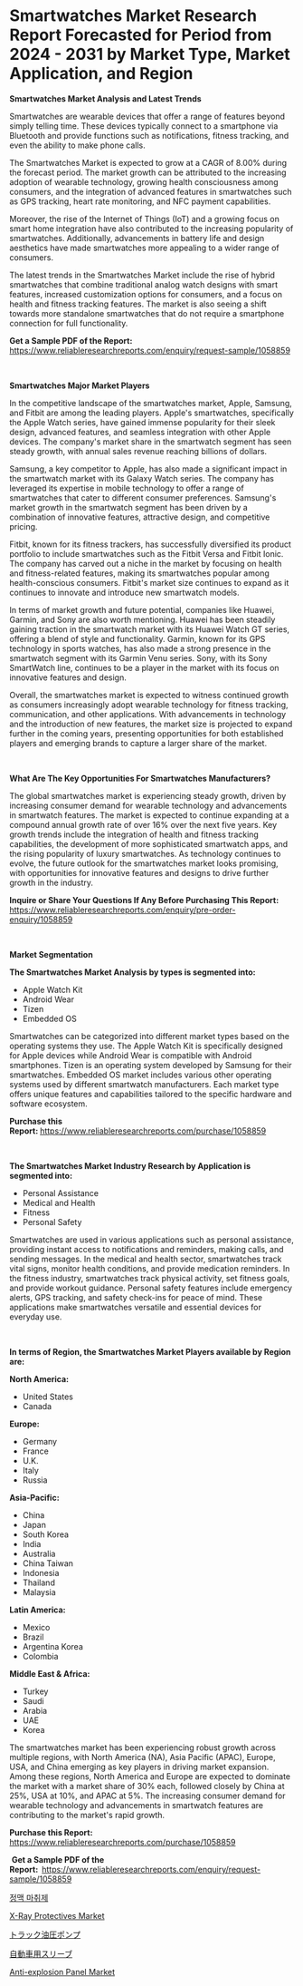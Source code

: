 <p><h1>Smartwatches Market Research Report Forecasted for Period from 2024 -  2031 by Market Type, Market Application, and Region</h1></p><p><strong>Smartwatches Market Analysis and Latest Trends</strong></p>
<p><p>Smartwatches are wearable devices that offer a range of features beyond simply telling time. These devices typically connect to a smartphone via Bluetooth and provide functions such as notifications, fitness tracking, and even the ability to make phone calls.</p><p>The Smartwatches Market is expected to grow at a CAGR of 8.00% during the forecast period. The market growth can be attributed to the increasing adoption of wearable technology, growing health consciousness among consumers, and the integration of advanced features in smartwatches such as GPS tracking, heart rate monitoring, and NFC payment capabilities.</p><p>Moreover, the rise of the Internet of Things (IoT) and a growing focus on smart home integration have also contributed to the increasing popularity of smartwatches. Additionally, advancements in battery life and design aesthetics have made smartwatches more appealing to a wider range of consumers.</p><p>The latest trends in the Smartwatches Market include the rise of hybrid smartwatches that combine traditional analog watch designs with smart features, increased customization options for consumers, and a focus on health and fitness tracking features. The market is also seeing a shift towards more standalone smartwatches that do not require a smartphone connection for full functionality.</p></p>
<p><strong>Get a Sample PDF of the Report:&nbsp;</strong> <a href="https://www.reliableresearchreports.com/enquiry/request-sample/1058859">https://www.reliableresearchreports.com/enquiry/request-sample/1058859</a></p>
<p>&nbsp;</p>
<p><strong>Smartwatches Major Market Players</strong></p>
<p><p>In the competitive landscape of the smartwatches market, Apple, Samsung, and Fitbit are among the leading players. Apple's smartwatches, specifically the Apple Watch series, have gained immense popularity for their sleek design, advanced features, and seamless integration with other Apple devices. The company's market share in the smartwatch segment has seen steady growth, with annual sales revenue reaching billions of dollars.</p><p>Samsung, a key competitor to Apple, has also made a significant impact in the smartwatch market with its Galaxy Watch series. The company has leveraged its expertise in mobile technology to offer a range of smartwatches that cater to different consumer preferences. Samsung's market growth in the smartwatch segment has been driven by a combination of innovative features, attractive design, and competitive pricing.</p><p>Fitbit, known for its fitness trackers, has successfully diversified its product portfolio to include smartwatches such as the Fitbit Versa and Fitbit Ionic. The company has carved out a niche in the market by focusing on health and fitness-related features, making its smartwatches popular among health-conscious consumers. Fitbit's market size continues to expand as it continues to innovate and introduce new smartwatch models.</p><p>In terms of market growth and future potential, companies like Huawei, Garmin, and Sony are also worth mentioning. Huawei has been steadily gaining traction in the smartwatch market with its Huawei Watch GT series, offering a blend of style and functionality. Garmin, known for its GPS technology in sports watches, has also made a strong presence in the smartwatch segment with its Garmin Venu series. Sony, with its Sony SmartWatch line, continues to be a player in the market with its focus on innovative features and design.</p><p>Overall, the smartwatches market is expected to witness continued growth as consumers increasingly adopt wearable technology for fitness tracking, communication, and other applications. With advancements in technology and the introduction of new features, the market size is projected to expand further in the coming years, presenting opportunities for both established players and emerging brands to capture a larger share of the market.</p></p>
<p>&nbsp;</p>
<p><strong>What Are The Key Opportunities For Smartwatches Manufacturers?</strong></p>
<p><p>The global smartwatches market is experiencing steady growth, driven by increasing consumer demand for wearable technology and advancements in smartwatch features. The market is expected to continue expanding at a compound annual growth rate of over 16% over the next five years. Key growth trends include the integration of health and fitness tracking capabilities, the development of more sophisticated smartwatch apps, and the rising popularity of luxury smartwatches. As technology continues to evolve, the future outlook for the smartwatches market looks promising, with opportunities for innovative features and designs to drive further growth in the industry.</p></p>
<p><strong>Inquire or Share Your Questions If Any Before Purchasing This Report:</strong> <a href="https://www.reliableresearchreports.com/enquiry/pre-order-enquiry/1058859">https://www.reliableresearchreports.com/enquiry/pre-order-enquiry/1058859</a></p>
<p>&nbsp;</p>
<p><strong>Market Segmentation</strong></p>
<p><strong>The Smartwatches Market Analysis by types is segmented into:</strong></p>
<p><ul><li>Apple Watch Kit</li><li>Android Wear</li><li>Tizen</li><li>Embedded OS</li></ul></p>
<p><p>Smartwatches can be categorized into different market types based on the operating systems they use. The Apple Watch Kit is specifically designed for Apple devices while Android Wear is compatible with Android smartphones. Tizen is an operating system developed by Samsung for their smartwatches. Embedded OS market includes various other operating systems used by different smartwatch manufacturers. Each market type offers unique features and capabilities tailored to the specific hardware and software ecosystem.</p></p>
<p><strong>Purchase this Report:&nbsp;</strong><a href="https://www.reliableresearchreports.com/purchase/1058859">https://www.reliableresearchreports.com/purchase/1058859</a></p>
<p>&nbsp;</p>
<p><strong>The Smartwatches Market Industry Research by Application is segmented into:</strong></p>
<p><ul><li>Personal Assistance</li><li>Medical and Health</li><li>Fitness</li><li>Personal Safety</li></ul></p>
<p><p>Smartwatches are used in various applications such as personal assistance, providing instant access to notifications and reminders, making calls, and sending messages. In the medical and health sector, smartwatches track vital signs, monitor health conditions, and provide medication reminders. In the fitness industry, smartwatches track physical activity, set fitness goals, and provide workout guidance. Personal safety features include emergency alerts, GPS tracking, and safety check-ins for peace of mind. These applications make smartwatches versatile and essential devices for everyday use.</p></p>
<p>&nbsp;</p>
<p><strong>In terms of Region, the Smartwatches Market Players available by Region are:</strong></p>
<p>
    <p> <strong> North America: </strong>
        <ul>
            <li>United States</li>
            <li>Canada</li>
        </ul>
        </p> 
    <p> <strong> Europe: </strong>
        <ul>
            <li>Germany</li>
            <li>France</li>
            <li>U.K.</li>
            <li>Italy</li>
            <li>Russia</li>
        </ul>
        </p> 
    <p> <strong> Asia-Pacific: </strong>
        <ul>
            <li>China</li>
            <li>Japan</li>
            <li>South Korea</li>
            <li>India</li>
            <li>Australia</li>
            <li>China Taiwan</li>
            <li>Indonesia</li>
            <li>Thailand</li>
            <li>Malaysia</li>
        </ul>
        </p> 
    <p> <strong> Latin America: </strong>
        <ul>
            <li>Mexico</li>
            <li>Brazil</li>
            <li>Argentina Korea</li>
            <li>Colombia</li>
        </ul>
        </p> 
    <p> <strong> Middle East & Africa: </strong>
        <ul>
            <li>Turkey</li>
            <li>Saudi</li>
            <li>Arabia</li>
            <li>UAE</li>
            <li>Korea</li>
        </ul>
    </p>
    </p>
<p><p>The smartwatches market has been experiencing robust growth across multiple regions, with North America (NA), Asia Pacific (APAC), Europe, USA, and China emerging as key players in driving market expansion. Among these regions, North America and Europe are expected to dominate the market with a market share of 30% each, followed closely by China at 25%, USA at 10%, and APAC at 5%. The increasing consumer demand for wearable technology and advancements in smartwatch features are contributing to the market's rapid growth.</p></p>
<p><strong>Purchase this Report: </strong><a href="https://www.reliableresearchreports.com/purchase/1058859">https://www.reliableresearchreports.com/purchase/1058859</a></p>
<p>&nbsp;<strong>Get a Sample PDF of the Report:&nbsp;&nbsp;</strong><a href="https://www.reliableresearchreports.com/enquiry/request-sample/1058859">https://www.reliableresearchreports.com/enquiry/request-sample/1058859</a></p>
<p><strong></strong></p>
<p><p><a href="https://medium.com/@sybleferry/%EC%A0%95%EB%A7%A5%EB%A7%88%EC%B7%A8%EC%A0%9C-%EC%8B%9C%EC%9E%A5-%EC%8B%9C%EC%9E%A5-%EC%A0%90%EC%9C%A0%EC%9C%A8-%EC%8B%9C%EC%9E%A5-%ED%8A%B8%EB%A0%8C%EB%93%9C-%EA%B7%B8%EB%A6%AC%EA%B3%A0-%EB%AF%B8%EB%9E%98-%EC%84%B1%EC%9E%A5-%EB%91%98%EB%9F%AC%EB%B3%B4%EA%B8%B0-0eef1735ba80">정맥 마취제</a></p><p><a href="https://github.com/santosh758595/Market-Research-Report-List-3/blob/main/x-ray-protectives-market.md">X-Ray Protectives Market</a></p><p><a href="https://medium.com/@matteills7854/%E3%83%88%E3%83%A9%E3%83%83%E3%82%AF%E7%94%A8%E3%81%AE%E6%B2%B9%E5%9C%A7%E3%83%9D%E3%83%B3%E3%83%97%E5%B8%82%E5%A0%B4-%E5%B8%82%E5%A0%B4cagr-%E5%B8%82%E5%A0%B4%E5%8B%95%E5%90%91-%E3%81%8A%E3%82%88%E3%81%B3%E6%88%90%E9%95%B7%E6%88%A6%E7%95%A5%E3%81%AB%E9%96%A2%E3%81%99%E3%82%8B%E6%B4%9E%E5%AF%9F-a19f38bbc415">トラック油圧ポンプ</a></p><p><a href="https://github.com/laurenreichert/Market-Research-Report-List-1/blob/main/37701558040.md">自動車用スリーブ</a></p><p><a href="https://github.com/elizabethdagraca/Market-Research-Report-List-2/blob/main/anti-explosion-panel-market.md">Anti-explosion Panel Market</a></p></p>